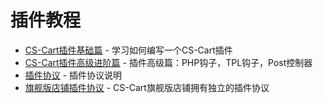插件教程
===================================

* [CS-Cart插件基础篇](https://github.com/jason-wong/documents_translate/blob/master/CMS/CS-Cart-Developer-Documentation/basic-cs-cart-add-on.md) - 学习如何编写一个CS-Cart插件
* [CS-Cart插件高级进阶篇](https://github.com/jason-wong/documents_translate/blob/master/CMS/CS-Cart-Developer-Documentation/advanced-cs-cart-add-on.md) - 插件高级篇：PHP钩子，TPL钩子，Post控制器
* [插件协议](https://github.com/jason-wong/documents_translate/blob/master/CMS/CS-Cart-Developer-Documentation/add-on-licensing.md) - 插件协议说明
* [旗舰版店铺插件协议](https://github.com/jason-wong/documents_translate/blob/master/CMS/CS-Cart-Developer-Documentation/storefront-based-add-on-licensing-in-ultimate-edition.md) - CS-Cart旗舰版店铺拥有独立的插件协议